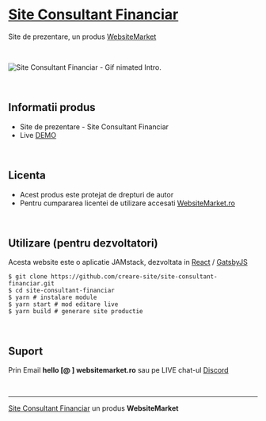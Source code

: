 # [Site Consultant Financiar](https://site-consultant-financiar.websitemarket.ro/)

Site de prezentare, un produs [WebsiteMarket](https://websitemarket.ro)

<br />

![Site Consultant Financiar - Gif nimated Intro.](https://raw.githubusercontent.com/creare-site/static/master/produse/site-consultant-financiar-intro.gif)

<br />

## Informatii produs

- Site de prezentare - Site Consultant Financiar
- Live [DEMO](https://site-consultant-financiar.websitemarket.ro)
 
<br />

## Licenta

- Acest produs este protejat de drepturi de autor
- Pentru cumpararea licentei de utilizare accesati [WebsiteMarket.ro](https://websitemarket.ro) 

<br />

## Utilizare (pentru dezvoltatori)

Acesta website este o aplicatie JAMstack, dezvoltata in [React](https://reactjs.org/) / [GatsbyJS](https://www.gatsbyjs.org/)

```
$ git clone https://github.com/creare-site/site-consultant-financiar.git
$ cd site-consultant-financiar
$ yarn # instalare module
$ yarn start # mod editare live
$ yarn build # generare site productie
```

<br />

## Suport

Prin Email **hello [@ ] websitemarket.ro** sau pe LIVE chat-ul [Discord](https://discord.gg/MFRQmAk)

<br />

---
[Site Consultant Financiar](https://site-consultant-financiar.websitemarket.ro/) un produs **WebsiteMarket**
